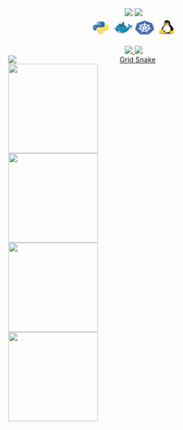 [comment]: # (Social button)
<div align="center">
  <a href="http://twitter.com/RaphaNBorges" target="_blank" rel="noopener noreferrer"><img src="https://img.shields.io/badge/Twitter-1DA1F2?style=for-the-badge&logo=twitter&logoColor=white"></a>
  <a href="https://linkedin.com/in/raphael-do-nascimento-borges/" target="_blank" rel="noopener noreferrer"><img src="https://img.shields.io/badge/LinkedIn-0077B5?style=for-the-badge&logo=linkedin&logoColor=white"></a>
</div>

[comment]: # (Icons)
<div style="display: inline_block" align="center">
  <img align="center" alt="Python" height="30" width="40" src="https://raw.githubusercontent.com/devicons/devicon/master/icons/python/python-original.svg">
  <img align="center" alt="Docker" height="40" width="40" src="https://github.com/devicons/devicon/blob/master/icons/docker/docker-original.svg">
  <img align="center" alt="Kubernetes" height="30" width="40" src="https://github.com/devicons/devicon/blob/master/icons/kubernetes/kubernetes-plain.svg">
  <img align="center" alt="Linux" height="30" width="40" src="https://github.com/devicons/devicon/blob/master/icons/linux/linux-original.svg">
</div>
<br>

[comment]: # (GitHub Stats)
<div align="center">
  <a href="https://github.com/Rapha-Borges">
  <img height="180em" src="https://github-readme-stats.vercel.app/api/?username=Rapha-Borges&show_icons=true&theme=dark&include_all_commits=true&count_private=true"/>
  <img height="180em" src="https://github-readme-stats.vercel.app/api/top-langs/?username=Rapha-Borges&layout=compact&langs_count=7&theme=dark"/>
</div>
 
[comment]: # (Grid Snake)
<div style="display: flex; flex-direction: column;" align="center">
      <img alt="Grid Snake" src="https://github.com/Rapha-Borges/Rapha-Borges/blob/output/github-contribution-grid-snake.svg">
</div>

[comment]: # (Badges)
<div style="display: flex; flex-direction: column;" align="center">
  <img src="https://user-images.githubusercontent.com/53947674/218383400-81cb9b2b-1679-4f34-a71c-c88fb1d472dc.png" style="width: 180px; height: 180px; display: inline;
margin-right: 30px !important;">
  <img src="https://user-images.githubusercontent.com/53947674/210863646-79eeee79-6ceb-42a3-beb9-79ffcd8f9bf6.png" style="width: 180px; height: 180px; display: inline; margin-right: 30px !important;">
  <img src="https://user-images.githubusercontent.com/53947674/210869899-cbb242b9-db7c-4f69-a678-9c5bbd3bd86d.png" style="width: 180px; height: 180px; display: inline; margin-right: 30px !important;">
  <img src="https://user-images.githubusercontent.com/53947674/210869925-e7672e5a-6a6e-4caf-a582-486e109226c8.png" style="width: 180px; height: 180px; display: inline; margin-right: 30px !important;">
</div>
